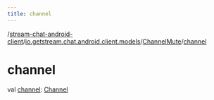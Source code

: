 ```yaml
---
title: channel
---
```

/[stream-chat-android-client](../../index.md)/[io.getstream.chat.android.client.models](../index.md)/[ChannelMute](index.md)/[channel](channel.md)  
  
  
  
# channel  
val [channel](channel.md): [Channel](../Channel/index.md)
